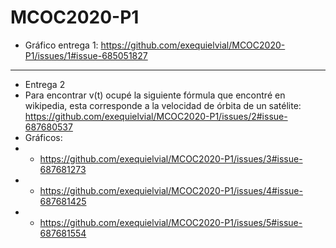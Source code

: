# MCOC2020-P1
* Gráfico entrega 1: https://github.com/exequielvial/MCOC2020-P1/issues/1#issue-685051827 
-------
* Entrega 2
* Para encontrar v(t) ocupé la siguiente fórmula que encontré en wikipedia, esta corresponde a la velocidad de órbita de un satélite: https://github.com/exequielvial/MCOC2020-P1/issues/2#issue-687680537
* Gráficos:
* - https://github.com/exequielvial/MCOC2020-P1/issues/3#issue-687681273
* - https://github.com/exequielvial/MCOC2020-P1/issues/4#issue-687681425
* - https://github.com/exequielvial/MCOC2020-P1/issues/5#issue-687681554
